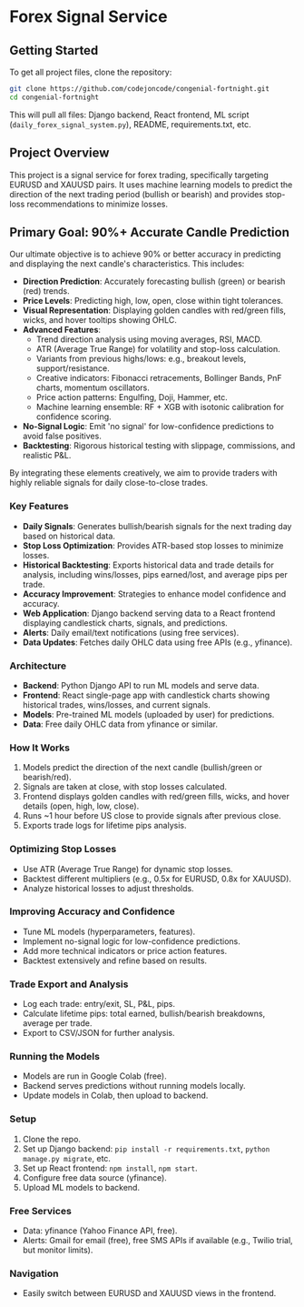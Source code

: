 # Forex Signal Service

## Getting Started

To get all project files, clone the repository:

```bash
git clone https://github.com/codejoncode/congenial-fortnight.git
cd congenial-fortnight
```

This will pull all files: Django backend, React frontend, ML script (`daily_forex_signal_system.py`), README, requirements.txt, etc.

## Project Overview

This project is a signal service for forex trading, specifically targeting EURUSD and XAUUSD pairs. It uses machine learning models to predict the direction of the next trading period (bullish or bearish) and provides stop-loss recommendations to minimize losses.

## Primary Goal: 90%+ Accurate Candle Prediction

Our ultimate objective is to achieve 90% or better accuracy in predicting and displaying the next candle's characteristics. This includes:

- **Direction Prediction**: Accurately forecasting bullish (green) or bearish (red) trends.
- **Price Levels**: Predicting high, low, open, close within tight tolerances.
- **Visual Representation**: Displaying golden candles with red/green fills, wicks, and hover tooltips showing OHLC.
- **Advanced Features**:
  - Trend direction analysis using moving averages, RSI, MACD.
  - ATR (Average True Range) for volatility and stop-loss calculation.
  - Variants from previous highs/lows: e.g., breakout levels, support/resistance.
  - Creative indicators: Fibonacci retracements, Bollinger Bands, PnF charts, momentum oscillators.
  - Price action patterns: Engulfing, Doji, Hammer, etc.
  - Machine learning ensemble: RF + XGB with isotonic calibration for confidence scoring.
- **No-Signal Logic**: Emit 'no signal' for low-confidence predictions to avoid false positives.
- **Backtesting**: Rigorous historical testing with slippage, commissions, and realistic P&L.

By integrating these elements creatively, we aim to provide traders with highly reliable signals for daily close-to-close trades.

### Key Features
- **Daily Signals**: Generates bullish/bearish signals for the next trading day based on historical data.
- **Stop Loss Optimization**: Provides ATR-based stop losses to minimize losses.
- **Historical Backtesting**: Exports historical data and trade details for analysis, including wins/losses, pips earned/lost, and average pips per trade.
- **Accuracy Improvement**: Strategies to enhance model confidence and accuracy.
- **Web Application**: Django backend serving data to a React frontend displaying candlestick charts, signals, and predictions.
- **Alerts**: Daily email/text notifications (using free services).
- **Data Updates**: Fetches daily OHLC data using free APIs (e.g., yfinance).

### Architecture
- **Backend**: Python Django API to run ML models and serve data.
- **Frontend**: React single-page app with candlestick charts showing historical trades, wins/losses, and current signals.
- **Models**: Pre-trained ML models (uploaded by user) for predictions.
- **Data**: Free daily OHLC data from yfinance or similar.

### How It Works
1. Models predict the direction of the next candle (bullish/green or bearish/red).
2. Signals are taken at close, with stop losses calculated.
3. Frontend displays golden candles with red/green fills, wicks, and hover details (open, high, low, close).
4. Runs ~1 hour before US close to provide signals after previous close.
5. Exports trade logs for lifetime pips analysis.

### Optimizing Stop Losses
- Use ATR (Average True Range) for dynamic stop losses.
- Backtest different multipliers (e.g., 0.5x for EURUSD, 0.8x for XAUUSD).
- Analyze historical losses to adjust thresholds.

### Improving Accuracy and Confidence
- Tune ML models (hyperparameters, features).
- Implement no-signal logic for low-confidence predictions.
- Add more technical indicators or price action features.
- Backtest extensively and refine based on results.

### Trade Export and Analysis
- Log each trade: entry/exit, SL, P&L, pips.
- Calculate lifetime pips: total earned, bullish/bearish breakdowns, average per trade.
- Export to CSV/JSON for further analysis.

### Running the Models
- Models are run in Google Colab (free).
- Backend serves predictions without running models locally.
- Update models in Colab, then upload to backend.

### Setup
1. Clone the repo.
2. Set up Django backend: `pip install -r requirements.txt`, `python manage.py migrate`, etc.
3. Set up React frontend: `npm install`, `npm start`.
4. Configure free data source (yfinance).
5. Upload ML models to backend.

### Free Services
- Data: yfinance (Yahoo Finance API, free).
- Alerts: Gmail for email (free), free SMS APIs if available (e.g., Twilio trial, but monitor limits).

### Navigation
- Easily switch between EURUSD and XAUUSD views in the frontend.